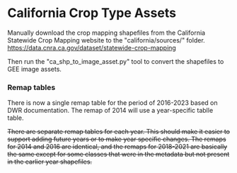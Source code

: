 # California Crop Type Assets

Manually download the crop mapping shapefiles from the California Statewide Crop Mapping website to the "california/sources/" folder.
https://data.cnra.ca.gov/dataset/statewide-crop-mapping

Then run the "ca_shp_to_image_asset.py" tool to convert the shapefiles to GEE image assets.

### Remap tables
There is now a single remap table for the period of 2016-2023 based on DWR documentation. The remap of 2014 will use a year-specific tablle table.

~~There are separate remap tables for each year.  This should make it easier to support adding future years or to make year specific changes.  The remaps for 2014 and 2016 are identical, and the remaps for 2018-2021 are basically the same except for some classes that were in the metadata but not present in the earlier year shapefiles.~~
